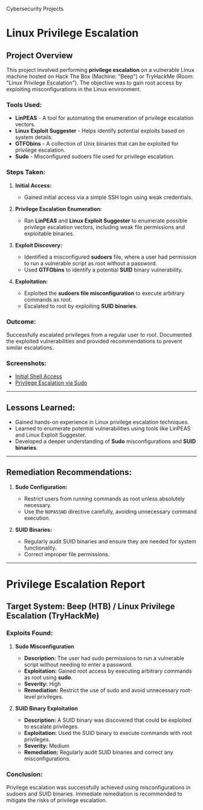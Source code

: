Cybersecurity Projects

# Linux Privilege Escalation

## Project Overview
This project involved performing **privilege escalation** on a vulnerable Linux machine hosted on Hack The Box (Machine: "Beep") or TryHackMe (Room: "Linux Privilege Escalation"). The objective was to gain root access by exploiting misconfigurations in the Linux environment.

### Tools Used:
- **LinPEAS** - A tool for automating the enumeration of privilege escalation vectors.
- **Linux Exploit Suggester** - Helps identify potential exploits based on system details.
- **GTFObins** - A collection of Unix binaries that can be exploited for privilege escalation.
- **Sudo** - Misconfigured sudoers file used for privilege escalation.

### Steps Taken:
1. **Initial Access:**
   - Gained initial access via a simple SSH login using weak credentials.

2. **Privilege Escalation Enumeration:**
   - Ran **LinPEAS** and **Linux Exploit Suggester** to enumerate possible privilege escalation vectors, including weak file permissions and exploitable binaries.
   
3. **Exploit Discovery:**
   - Identified a misconfigured **sudoers** file, where a user had permission to run a vulnerable script as root without a password.
   - Used **GTFObins** to identify a potential **SUID** binary vulnerability.

4. **Exploitation:**
   - Exploited the **sudoers file misconfiguration** to execute arbitrary commands as root.
   - Escalated to root by exploiting **SUID binaries**.

### Outcome:
Successfully escalated privileges from a regular user to root. Documented the exploited vulnerabilities and provided recommendations to prevent similar escalations.

### Screenshots:
- [Initial Shell Access](./Screenshots/initial_shell.png)
- [Privilege Escalation via Sudo](./Screenshots/sudo_exploit.png)

---

## Lessons Learned:
- Gained hands-on experience in Linux privilege escalation techniques.
- Learned to enumerate potential vulnerabilities using tools like LinPEAS and Linux Exploit Suggester.
- Developed a deeper understanding of **Sudo** misconfigurations and **SUID binaries**.

---

## Remediation Recommendations:
1. **Sudo Configuration:**
   - Restrict users from running commands as root unless absolutely necessary.
   - Use the `NOPASSWD` directive carefully, avoiding unnecessary command execution.
   
2. **SUID Binaries:**
   - Regularly audit SUID binaries and ensure they are needed for system functionality.
   - Correct improper file permissions.

---








# Privilege Escalation Report

## Target System: Beep (HTB) / Linux Privilege Escalation (TryHackMe)

### Exploits Found:
1. **Sudo Misconfiguration**
   - **Description:** The user had sudo permissions to run a vulnerable script without needing to enter a password.
   - **Exploitation:** Gained root access by executing arbitrary commands as root using **sudo**.
   - **Severity:** High
   - **Remediation:** Restrict the use of sudo and avoid unnecessary root-level privileges.

2. **SUID Binary Exploitation**
   - **Description:** A SUID binary was discovered that could be exploited to escalate privileges.
   - **Exploitation:** Used the SUID binary to execute commands with root privileges.
   - **Severity:** Medium
   - **Remediation:** Regularly audit SUID binaries and correct any misconfigurations.

### Conclusion:
Privilege escalation was successfully achieved using misconfigurations in sudoers and SUID binaries. Immediate remediation is recommended to mitigate the risks of privilege escalation.



